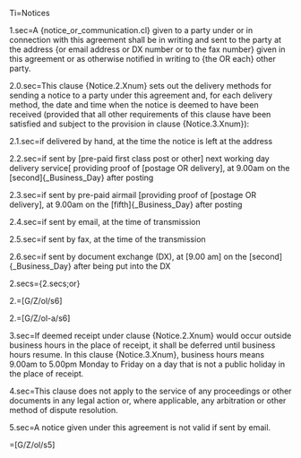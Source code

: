 Ti=Notices

1.sec=A {notice_or_communication.cl} given to a party under or in connection with this agreement shall be in writing and sent to the party at the address {or email address or DX number or to the fax number} given in this agreement or as otherwise notified in writing to {the OR each} other party.

2.0.sec=This clause {Notice.2.Xnum} sets out the delivery methods for sending a notice to a party under this agreement and, for each delivery method, the date and time when the notice is deemed to have been received (provided that all other requirements of this clause have been satisfied and subject to the provision in clause {Notice.3.Xnum}):

2.1.sec=if delivered by hand, at the time the notice is left at the address

2.2.sec=if sent by [pre-paid first class post or other] next working day delivery service[ providing proof of [postage OR delivery], at 9.00am on the [second]{_Business_Day} after posting

2.3.sec=if sent by pre-paid airmail [providing proof of [postage OR delivery], at 9.00am on the [fifth]{_Business_Day} after posting

2.4.sec=if sent by email, at the time of transmission

2.5.sec=if sent by fax, at the time of the transmission

2.6.sec=if sent by document exchange (DX), at [9.00 am] on the [second]{_Business_Day} after being put into the DX

2.secs={2.secs;or}

2.=[G/Z/ol/s6]

2.=[G/Z/ol-a/s6]

3.sec=If deemed receipt under clause {Notice.2.Xnum} would occur outside business hours in the place of receipt, it shall be deferred until business hours resume. In this clause {Notice.3.Xnum}, business hours means 9.00am to 5.00pm Monday to Friday on a day that is not a public holiday in the place of receipt.

4.sec=This clause does not apply to the service of any proceedings or other documents in any legal action or, where applicable, any arbitration or other method of dispute resolution.

5.sec=A notice given under this agreement is not valid if sent by email.

=[G/Z/ol/s5]
